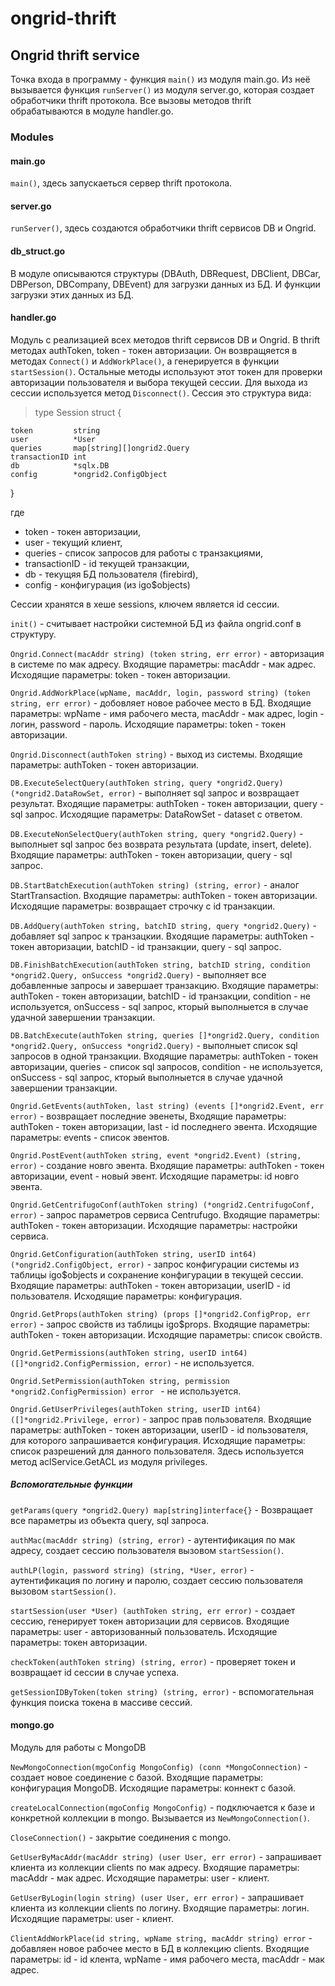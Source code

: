 # ongrid-thrift

## Ongrid thrift service

Точка входа в программу - функция `main()` из модуля main.go. Из неё вызывается функция `runServer()` из модуля server.go, которая создает обработчики thrift протокола. Все вызовы методов thrift обрабатываются в модуле handler.go.

### Modules

#### main.go

`main()`, здесь запускаеться сервер thrift протокола.

#### server.go

`runServer()`, здесь создаются обработчики thrift сервисов DB и Ongrid.

#### db_struct.go

В модуле описываются структуры (DBAuth, DBRequest, DBClient, DBCar, DBPerson, DBCompany, DBEvent) для загрузки данных из БД. И функции загрузки этих данных из БД.

#### handler.go

Модуль с реализацией всех методов thrift сервисов DB и Ongrid. В thrift методах authToken, token - токен авторизации. Он возвращяется в методах `Connect()` и `AddWorkPlace()`, а генерируется в функции `startSession()`. Остальные методы используют этот токен для проверки авторизации пользователя и выбора текущей сессии. Для выхода из сессии используется метод `Disconnect()`. Сессия это структура вида: 
><p>type Session struct {
	token         string
	user          *User
	queries       map[string][]ongrid2.Query
	transactionID int
	db            *sqlx.DB
	config        *ongrid2.ConfigObject
}</p>
где 
- token - токен авторизации,
- user - текущий клиент,
- queries - список запросов для работы с транзакциями,
- transactionID - id текущей транзакции,
- db - текущяя БД пользователя (firebird),
- config - конфигурация (из igo$objects)

Сессии хранятся в хеше sessions, ключем является id сессии.

`init()` - считывает настройки системной БД из файла ongrid.conf в структуру.

`Ongrid.Connect(macAddr string) (token string, err error)` - авторизация в системе по мак адресу. Входящие параметры: macAddr - мак адрес. Исходящие параметры: token - токен авторизации.

`Ongrid.AddWorkPlace(wpName, macAddr, login, password string) (token string, err error)` - добовляет новое рабочее место в БД. Входящие параметры: wpName - имя рабочего места, macAddr - мак адрес, login - логин, password - пароль. Исходящие параметры: token - токен авторизации.

`Ongrid.Disconnect(authToken string)` - выход из системы. Входящие параметры: authToken - токен авторизации.

`DB.ExecuteSelectQuery(authToken string, query *ongrid2.Query) (*ongrid2.DataRowSet, error)` - выполняет sql запрос и возвращает результат. Входящие параметры: authToken - токен авторизации, query - sql запрос. Исходящие параметры: DataRowSet - dataset с ответом.

`DB.ExecuteNonSelectQuery(authToken string, query *ongrid2.Query)` - выполныет sql запрос без возврата результата (update, insert, delete).  Входящие параметры: authToken - токен авторизации, query - sql запрос.

`DB.StartBatchExecution(authToken string) (string, error)` - аналог StartTransaction. Входящие параметры: authToken - токен авторизации. Исходящие параметры: возвращает строчку с id транзакции.

`DB.AddQuery(authToken string, batchID string, query *ongrid2.Query)` - добавляет sql запрос к транзацкии. Входящие параметры: authToken - токен авторизации, batchID - id транзакции, query - sql запрос.

`DB.FinishBatchExecution(authToken string, batchID string, condition *ongrid2.Query, onSuccess *ongrid2.Query)` - выполняет все добавленные запросы и завершает транзакцию. Входящие параметры: authToken - токен авторизации, batchID - id транзакции, condition - не используется, onSuccess - sql запрос, кторый выполныется в случае удачной завершении транзакции.

`DB.BatchExecute(authToken string, queries []*ongrid2.Query, condition *ongrid2.Query, onSuccess *ongrid2.Query)` - выполныет список sql запросов в одной транзакции. Входящие параметры: authToken - токен авторизации, queries - список sql запросов, condition - не используется, onSuccess - sql запрос, кторый выполныется в случае удачной завершении транзакции.

`Ongrid.GetEvents(authToken, last string) (events []*ongrid2.Event, err error)` - возвращает последние эвенеты, Входящие параметры: authToken - токен авторизации, last - id последнего эвента. Исходящие параметры: events - список эвентов.

`Ongrid.PostEvent(authToken string, event *ongrid2.Event) (string, error)` - создание новго эвента. Входящие параметры: authToken - токен авторизации, event - новый эвент. Исходящие параметры: id новго эвента.

`Ongrid.GetCentrifugoConf(authToken string) (*ongrid2.CentrifugoConf, error)` - запрос параметров сервиса Centrufugo. Входящие параметры: authToken - токен авторизации. Исходящие параметры: настройки сервиса.

`Ongrid.GetConfiguration(authToken string, userID int64) (*ongrid2.ConfigObject, error)` - запрос конфигурации системы из таблицы igo$objects и сохранение конфигурации в текущей сессии. Входящие параметры: authToken - токен авторизации, userID - id пользователя. Исходящие параметры: конфигурация.

`Ongrid.GetProps(authToken string) (props []*ongrid2.ConfigProp, err error)` - запрос свойств из таблицы igo$props. Входящие параметры: authToken - токен авторизации. Исходящие параметры: список свойств.

`Ongrid.GetPermissions(authToken string, userID int64) ([]*ongrid2.ConfigPermission, error)` - не используется.

`Ongrid.SetPermission(authToken string, permission *ongrid2.ConfigPermission) error ` - не используется.

`Ongrid.GetUserPrivileges(authToken string, userID int64) ([]*ongrid2.Privilege, error)` - запрос прав пользователя. Входящие параметры: authToken - токен авторизации, userID - id пользователя, для которого запрашивается конфигурация. Исходящие параметры: список разрешений для данного пользователя. Здесь используется метод aclService.GetACL из модуля privileges.

##### Вспомогательные функции

`getParams(query *ongrid2.Query) map[string]interface{}` - Возвращает все параметры из объекта query, sql запроса.

`authMac(macAddr string) (string, error)` - аутентификация по мак адресу, создает сессию пользователя вызовом `startSession()`.

`authLP(login, password string) (string, *User, error)` - аутентификация по логину и паролю, создает сессию пользователя вызовом `startSession()`.

`startSession(user *User) (authToken string, err error)` - создает сессию, генерирует токен авторизации для сервисов. Входящие параметры: user - авторизованный пользователь. Исходящие параметры: токен авторизации.

`checkToken(authToken string) (string, error)` - проверяет токен и возвращает id сессии в случае успеха.

`getSessionIDByToken(token string) (string, error)` - вспомогательная функция поиска токена в массиве сессий.

#### mongo.go

Модуль для работы с MongoDB

`NewMongoConnection(mgoConfig MongoConfig) (conn *MongoConnection)` - создает новое соединение с базой. Входящие параметры: конфигурация MongoDB. Исходящие параметры: коннект с базой.

`createLocalConnection(mgoConfig MongoConfig)` - подключается к базе и конкретной коллекции в mongo. Вызывается из `NewMongoConnection()`.

`CloseConnection()` - закрытие соединения с mongo.

`GetUserByMacAddr(macAddr string) (user User, err error)` - запрашивает клиента из коллекции clients по мак адресу. Входящие параметры: macAddr - мак адрес. Исходящие параметры: user - клиент.

`GetUserByLogin(login string) (user User, err error)` - запрашивает клиента из коллекции clients по логину. Входящие параметры: логин. Исходящие параметры: user - клиент.

`ClientAddWorkPlace(id string, wpName string, macAddr string) error` - добавляен новое рабочее место в БД в коллекцию clients. Входящие параметры: id - id клента, wpName - имя рабочего места, macAddr - мак адрес.

